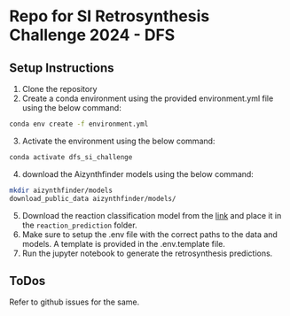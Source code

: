 # Repo for SI Retrosynthesis Challenge 2024 - DFS

## Setup Instructions
1. Clone the repository
2. Create a conda environment using the provided environment.yml file using the below command:
```bash
conda env create -f environment.yml
```
3. Activate the environment using the below command:
```bash
conda activate dfs_si_challenge
```
4. download the Aizynthfinder models using the below command:
```bash
mkdir aizynthfinder/models
download_public_data aizynthfinder/models/
```
5. Download the reaction classification model from the [link](https://drive.google.com/file/d/1sQVTGDkKdhf1KiTe4xqZuIMh5WR0ZKQZ/view?usp=sharing) and place it in the `reaction_prediction` folder.
6. Make sure to setup the .env file with the correct paths to the data and models. A template is provided in the .env.template file.
7. Run the jupyter notebook to generate the retrosynthesis predictions.

## ToDos
Refer to github issues for the same.